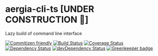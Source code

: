 # aergia-cli-ts [UNDER CONSTRUCTION :hammer:]

Lazy build of command line interface

[![Commitizen friendly](https://img.shields.io/badge/commitizen-friendly-brightgreen.svg)](http://commitizen.github.io/cz-cli/)
[![Build Status](https://travis-ci.org/plastikfan/aergia-cli-ts.svg?branch=master)](https://travis-ci.org/plastikfan/aergia-cli-ts)
[![Coverage Status](https://coveralls.io/repos/github/plastikfan/aergia-cli-ts/badge.svg?branch=master)](https://coveralls.io/github/plastikfan/aergia-cli-ts?branch=master)
[![Dependency Status](https://david-dm.org/plastikfan/aergia-cli-ts.svg)](https://david-dm.org/plastikfan/aergia-cli-ts)
[![devDependency Status](https://david-dm.org/plastikfan/aergia-cli-ts/dev-status.svg)](https://david-dm.org/plastikfan/aergia-cli-ts#info=devDependencies) [![Greenkeeper badge](https://badges.greenkeeper.io/plastikfan/aergia-cli-ts.svg)](https://greenkeeper.io/)
